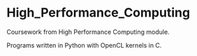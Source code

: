 # High_Performance_Computing
Coursework from High Performance Computing module.

Programs written in Python with OpenCL kernels in C.
